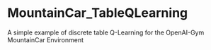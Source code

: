 # MountainCar_TableQLearning
A simple example of discrete table Q-Learning for the OpenAI-Gym MountainCar Environment
